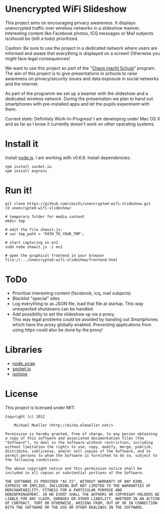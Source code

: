 # Unencrypted WiFi Slideshow

This project aims on encouraging privacy awareness. It displays unencrypted 
traffic over wireless networks in a slideshow manner.
Interesting content like Facebook photos, ICQ messages or Mail subjects 
is/should be (still a todo) prioritized.

Caution: Be sure to use the project in a dedicated network where users are
informed and aware that everything is displayed on a screen! 
Otherwise you might face legal consequences!

We want to use this project as part of the "[Chaos macht Schule](http://ulm.ccc.de/ChaosMachtSchule)" 
program. The aim of this project is to give presentations in schools to raise 
awareness on privacy/security issues and data exposure in social networks and
the internet.

As part of the programm we set up a beamer with the slideshow and a dedicated 
wireless network. During the presentation we plan to hand out smartphones with
pre-installed apps and let the pupils experiment with them.

Current state: Definitely Work-In-Progress! 
I am developing under Mac OS X and as far as I know it currently doesn't work
on other operating systems.
		

# Install it

Install [node.js](https://github.com/joyent/node). I am working with v0.6.6.
Install dependencies:

	npm install socket.io
	npm install express

		
# Run it!

	git clone https://github.com/cmichi/unencrypted-wifi-slideshow.git
	cd unencrypted-wifi-slideshow/
	
	# temporary folder for media content
	mkdir tmp 
	
	# edit the file showit.js:
	# var tmp_path = 'PATH_TO_YOUR_TMP';
	
	# start capturing on en1
	sudo node showit.js -i en1
	
	# open the graphical frontend in your browser
	file://.../unencrypted-wifi-slideshow/frontend.html


# ToDo

 * Prioritize interesting content (facebook, icq, mail subjects)
 * Blacklist "special" sites
 * Log everything to as JSON file, load that file at startup.
   This way unexpected shutdowns can be handled.
 * Add possibility to set the slideshow up via a proxy.  
   This way legal problems could be avoided by handing out Smartphones
   which have the proxy globally enabled. Preventing applications from 
   using https could also be done by the proxy!


# Libraries

 * [node_pcap](https://github.com/mranney/node_pcap)
 * [socket.io](https://github.com/LearnBoost/socket.io)
 * [isotope](https://github.com/desandro/isotope)


# License

This project is licensed under MIT:

	Copyright (c) 2012
	
		Michael Mueller <http://micha.elmueller.net/>
	
	Permission is hereby granted, free of charge, to any person obtaining
	a copy of this software and associated documentation files (the
	"Software"), to deal in the Software without restriction, including
	without limitation the rights to use, copy, modify, merge, publish,
	distribute, sublicense, and/or sell copies of the Software, and to
	permit persons to whom the Software is furnished to do so, subject to
	the following conditions:

	The above copyright notice and this permission notice shall be
	included in all copies or substantial portions of the Software.

	THE SOFTWARE IS PROVIDED "AS IS", WITHOUT WARRANTY OF ANY KIND,
	EXPRESS OR IMPLIED, INCLUDING BUT NOT LIMITED TO THE WARRANTIES OF
	MERCHANTABILITY, FITNESS FOR A PARTICULAR PURPOSE AND
	NONINFRINGEMENT. IN NO EVENT SHALL THE AUTHORS OR COPYRIGHT HOLDERS BE
	LIABLE FOR ANY CLAIM, DAMAGES OR OTHER LIABILITY, WHETHER IN AN ACTION
	OF CONTRACT, TORT OR OTHERWISE, ARISING FROM, OUT OF OR IN CONNECTION
	WITH THE SOFTWARE OR THE USE OR OTHER DEALINGS IN THE SOFTWARE.
